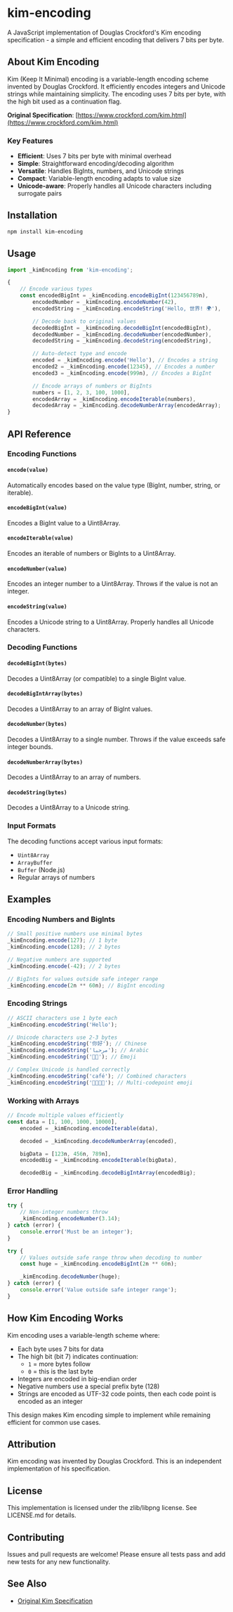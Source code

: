# kim-encoding

A JavaScript implementation of Douglas Crockford's Kim encoding specification - a simple and efficient encoding that delivers 7 bits per byte.

## About Kim Encoding

Kim (Keep It Minimal) encoding is a variable-length encoding scheme invented by Douglas Crockford. It efficiently encodes integers and Unicode strings while maintaining simplicity. The encoding uses 7 bits per byte, with the high bit used as a continuation flag.

**Original Specification**: [https://www.crockford.com/kim.html](https://www.crockford.com/kim.html)

### Key Features

- **Efficient**: Uses 7 bits per byte with minimal overhead
- **Simple**: Straightforward encoding/decoding algorithm
- **Versatile**: Handles BigInts, numbers, and Unicode strings
- **Compact**: Variable-length encoding adapts to value size
- **Unicode-aware**: Properly handles all Unicode characters including surrogate pairs

## Installation

```bash
npm install kim-encoding
```

## Usage

```javascript
import _kimEncoding from 'kim-encoding';

{
    // Encode various types
    const encodedBigInt = _kimEncoding.encodeBigInt(123456789n),
        encodedNumber = _kimEncoding.encodeNumber(42),
        encodedString = _kimEncoding.encodeString('Hello, 世界! 🌍'),

        // Decode back to original values
        decodedBigInt = _kimEncoding.decodeBigInt(encodedBigInt),
        decodedNumber = _kimEncoding.decodeNumber(encodedNumber),
        decodedString = _kimEncoding.decodeString(encodedString),

        // Auto-detect type and encode
        encoded = _kimEncoding.encode('Hello'), // Encodes a string
        encoded2 = _kimEncoding.encode(12345), // Encodes a number
        encoded3 = _kimEncoding.encode(999n), // Encodes a BigInt

        // Encode arrays of numbers or BigInts
        numbers = [1, 2, 3, 100, 1000],
        encodedArray = _kimEncoding.encodeIterable(numbers),
        decodedArray = _kimEncoding.decodeNumberArray(encodedArray);
}
```

## API Reference

### Encoding Functions

#### `encode(value)`
Automatically encodes based on the value type (BigInt, number, string, or iterable).

#### `encodeBigInt(value)`
Encodes a BigInt value to a Uint8Array.

#### `encodeIterable(value)`
Encodes an iterable of numbers or BigInts to a Uint8Array.

#### `encodeNumber(value)`
Encodes an integer number to a Uint8Array. Throws if the value is not an integer.

#### `encodeString(value)`
Encodes a Unicode string to a Uint8Array. Properly handles all Unicode characters.

### Decoding Functions

#### `decodeBigInt(bytes)`
Decodes a Uint8Array (or compatible) to a single BigInt value.

#### `decodeBigIntArray(bytes)`
Decodes a Uint8Array to an array of BigInt values.

#### `decodeNumber(bytes)`
Decodes a Uint8Array to a single number. Throws if the value exceeds safe integer bounds.

#### `decodeNumberArray(bytes)`
Decodes a Uint8Array to an array of numbers.

#### `decodeString(bytes)`
Decodes a Uint8Array to a Unicode string.

### Input Formats

The decoding functions accept various input formats:
- `Uint8Array`
- `ArrayBuffer`
- `Buffer` (Node.js)
- Regular arrays of numbers

## Examples

### Encoding Numbers and BigInts

```javascript
// Small positive numbers use minimal bytes
_kimEncoding.encode(127); // 1 byte
_kimEncoding.encode(128); // 2 bytes

// Negative numbers are supported
_kimEncoding.encode(-42); // 2 bytes

// BigInts for values outside safe integer range
_kimEncoding.encode(2n ** 60n); // BigInt encoding
```

### Encoding Strings

```javascript
// ASCII characters use 1 byte each
_kimEncoding.encodeString('Hello');

// Unicode characters use 2-3 bytes
_kimEncoding.encodeString('你好'); // Chinese
_kimEncoding.encodeString('مرحبا'); // Arabic
_kimEncoding.encodeString('🚀🌟'); // Emoji

// Complex Unicode is handled correctly
_kimEncoding.encodeString('café'); // Combined characters
_kimEncoding.encodeString('👨‍👩‍👧‍👦'); // Multi-codepoint emoji
```

### Working with Arrays

```javascript
// Encode multiple values efficiently
const data = [1, 100, 1000, 10000],
    encoded = _kimEncoding.encodeIterable(data),

    decoded = _kimEncoding.decodeNumberArray(encoded),

    bigData = [123n, 456n, 789n],
    encodedBig = _kimEncoding.encodeIterable(bigData),

    decodedBig = _kimEncoding.decodeBigIntArray(encodedBig);
```

### Error Handling

```javascript
try {
    // Non-integer numbers throw
    _kimEncoding.encodeNumber(3.14);
} catch (error) {
    console.error('Must be an integer');
}

try {
    // Values outside safe range throw when decoding to number
    const huge = _kimEncoding.encodeBigInt(2n ** 60n);

    _kimEncoding.decodeNumber(huge);
} catch (error) {
    console.error('Value outside safe integer range');
}
```

## How Kim Encoding Works

Kim encoding uses a variable-length scheme where:
- Each byte uses 7 bits for data
- The high bit (bit 7) indicates continuation:
  - `1` = more bytes follow
  - `0` = this is the last byte
- Integers are encoded in big-endian order
- Negative numbers use a special prefix byte (128)
- Strings are encoded as UTF-32 code points, then each code point is encoded as an integer

This design makes Kim encoding simple to implement while remaining efficient for common use cases.

## Attribution

Kim encoding was invented by Douglas Crockford. This is an independent implementation of his specification.

## License

This implementation is licensed under the zlib/libpng license. See LICENSE.md for details.

## Contributing

Issues and pull requests are welcome! Please ensure all tests pass and add new tests for any new functionality.

## See Also

- [Original Kim Specification](https://www.crockford.com/kim.html)
